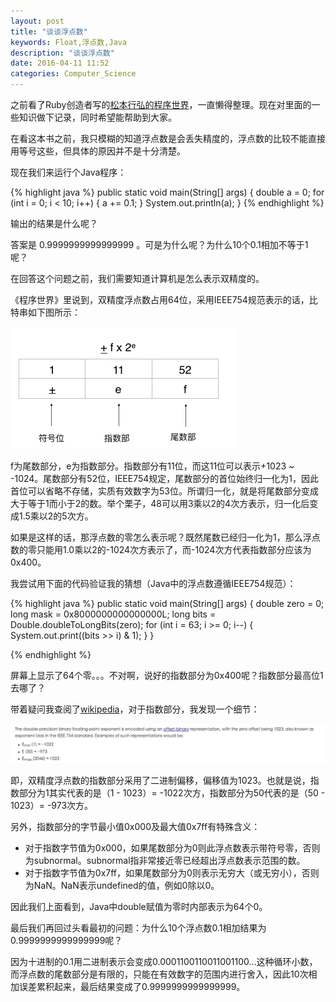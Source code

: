 ```yaml
---
layout: post
title: "谈谈浮点数"
keywords: Float,浮点数,Java
description: "谈谈浮点数"
date: 2016-04-11 11:52
categories: Computer_Science
---
```


之前看了Ruby创造者写的[松本行弘的程序世界](https://book.douban.com/subject/6756090/)，一直懒得整理。现在对里面的一些知识做下记录，同时希望能帮助到大家。

在看这本书之前，我只模糊的知道浮点数是会丢失精度的，浮点数的比较不能直接用等号这些，但具体的原因并不是十分清楚。

现在我们来运行个Java程序：

{% highlight java %}
    public static void main(String[] args) {
        double a = 0;
        for (int i = 0; i < 10; i++) {
            a += 0.1;
        }
        System.out.println(a);
    }
{% endhighlight %}

输出的结果是什么呢？


答案是 0.9999999999999999 。可是为什么呢？为什么10个0.1相加不等于1呢？

在回答这个问题之前，我们需要知道计算机是怎么表示双精度的。

《程序世界》里说到，双精度浮点数占用64位，采用IEEE754规范表示的话，比特串如下图所示：

![float-number-bits](/assets/float-number/float_num_bits.png)

f为尾数部分，e为指数部分。指数部分有11位，而这11位可以表示+1023 ~ -1024。尾数部分有52位，IEEE754规定，尾数部分的首位始终归一化为1，因此首位可以省略不存储，实质有效数字为53位。所谓归一化，就是将尾数部分变成大于等于1而小于2的数。举个栗子，48可以用3乘以2的4次方表示，归一化后变成1.5乘以2的5次方。

如果是这样的话，那浮点数的零怎么表示呢？既然尾数已经归一化为1，那么浮点数的零只能用1.0乘以2的-1024次方表示了，而-1024次方代表指数部分应该为0x400。

我尝试用下面的代码验证我的猜想（Java中的浮点数遵循IEEE754规范）：

{% highlight java %}
    public static void main(String[] args) {
        double zero = 0;
        long mask = 0x8000000000000000L;
        long bits = Double.doubleToLongBits(zero);
        for (int i = 63; i >= 0; i--) {
            System.out.print((bits >> i) & 1);
        }
    }

{% endhighlight %}

屏幕上显示了64个零。。。不对啊，说好的指数部分为0x400呢？指数部分最高位1去哪了？

带着疑问我查阅了[wikipedia](https://en.wikipedia.org/wiki/Double-precision_floating-point_format)，对于指数部分，我发现一个细节：

![float num exponent](/assets/float-number/float_num_exponent.png)

即，双精度浮点数的指数部分采用了二进制偏移，偏移值为1023。也就是说，指数部分为1其实代表的是（1 - 1023）=  -1022次方，指数部分为50代表的是（50 - 1023）= -973次方。

另外，指数部分的字节最小值0x000及最大值0x7ff有特殊含义：

* 对于指数字节值为0x000，如果尾数部分为0则此浮点数表示带符号零，否则为subnormal。subnormal指非常接近零已经超出浮点数表示范围的数。
* 对于指数字节值为0x7ff，如果尾数部分为0则表示无穷大（或无穷小），否则为NaN。NaN表示undefined的值，例如0除以0。

因此我们上面看到，Java中double赋值为零时内部表示为64个0。

最后我们再回过头看最初的问题：为什么10个浮点数0.1相加结果为0.9999999999999999呢？

因为十进制的0.1用二进制表示会变成0.0001100110011001100...这种循环小数，而浮点数的尾数部分是有限的，只能在有效数字的范围内进行舍入，因此10次相加误差累积起来，最后结果变成了0.9999999999999999。


